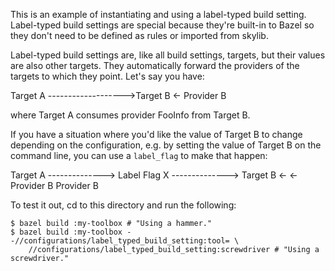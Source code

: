 This is an example of instantiating and using a label-typed build setting. Label-typed build settings are special
because they're built-in to Bazel so they don't need to be defined as rules or imported from skylib. 

Label-typed build settings are, like all build settings, targets, but their values are also other targets. 
They automatically forward the providers of the targets to which they point. Let's say you have:

Target A ------------------->Target B
                 <-
             Provider B


where Target A consumes provider FooInfo from Target B. 

If you have a situation where you'd like the value of Target B to change depending on the configuration, e.g. by
setting the value of Target B on the command line, you can use a `label_flag` to make that happen:


Target A --------------> Label Flag X --------------> Target B
                <-                          <-
            Provider B                  Provider B


To test it out, cd to this directory and run the following:
```
$ bazel build :my-toolbox # "Using a hammer."
$ bazel build :my-toolbox --//configurations/label_typed_build_setting:tool= \
	//configurations/label_typed_build_setting:screwdriver # "Using a screwdriver."
```
